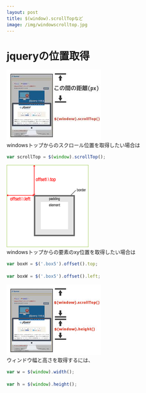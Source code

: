 ```yaml
---
layout: post
title: $(window).scrollTopなど
image: /img/windowscrolltop.jpg
---
```


# jqueryの位置取得

![scrollTop](/img/windowscrolltop.jpg)   
windowsトップからのスクロール位置を取得したい場合は   
```javascript
var scrollTop = $(window).scrollTop();
```

![offsettop](/img/windowoffsettop.png)   
windowsトップからの要素のxy位置を取得したい場合は   
```javascript
var boxH = $('.box5').offset().top;

var boxW = $('.box5').offset().left;
```

![height](/img/windowheight.jpg)   
ウィンドウ幅と高さを取得するには、
```javascript
var w = $(window).width();

var h = $(window).height();
```

